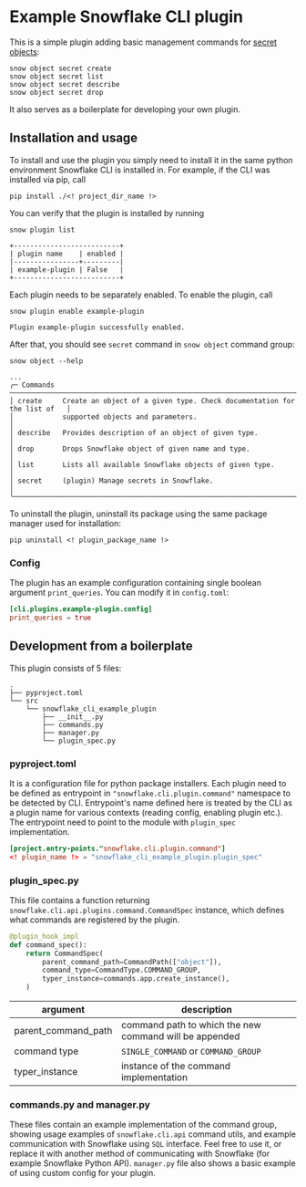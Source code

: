 # Example Snowflake CLI plugin

This is a simple plugin adding basic management commands for [secret objects](https://docs.snowflake.com/en/user-guide/api-authentication#managing-secrets):
```
snow object secret create
snow object secret list
snow object secret describe
snow object secret drop
```
It also serves as a boilerplate for developing your own plugin.

## Installation and usage

To install and use the plugin you simply need to install it in the same python environment
Snowflake CLI is installed in. For example, if the CLI was installed via pip, call
```
pip install ./<! project_dir_name !>
```
You can verify that the plugin is installed by running
```
snow plugin list

+--------------------------+
| plugin name    | enabled |
|----------------+---------|
| example-plugin | False   |
+--------------------------+
```
Each plugin needs to be separately enabled. To enable the plugin, call
```
snow plugin enable example-plugin

Plugin example-plugin successfully enabled.
```

After that, you should see `secret` command in `snow object` command group:
```
snow object --help

...
╭─ Commands ─────────────────────────────────────────────────────────────────────────╮
│ create     Create an object of a given type. Check documentation for the list of   │
│            supported objects and parameters.                                       │
│ describe   Provides description of an object of given type.                        │
│ drop       Drops Snowflake object of given name and type.                          │
│ list       Lists all available Snowflake objects of given type.                    │
│ secret     (plugin) Manage secrets in Snowflake.                                   │
╰────────────────────────────────────────────────────────────────────────────────────╯
```

To uninstall the plugin, uninstall its package using the same package manager used for installation:
```
pip uninstall <! plugin_package_name !>
```

### Config

The plugin has an example configuration containing single boolean argument `print_queries`.
You can modify it in `config.toml`:
```toml
[cli.plugins.example-plugin.config]
print_queries = true
```

## Development from a boilerplate

This plugin consists of 5 files:
```
.
├── pyproject.toml
└── src
    └── snowflake_cli_example_plugin
        ├── __init__.py
        ├── commands.py
        ├── manager.py
        └── plugin_spec.py
```

### pyproject.toml
It is a configuration file for python package installers. Each plugin need to be defined as entrypoint
in `"snowflake.cli.plugin.command"` namespace to be detected by CLI. Entrypoint's name defined here is treated
by the CLI as a plugin name for various contexts (reading config, enabling plugin etc.). The entrypoint need to point
to the module with `plugin_spec` implementation.
```toml
[project.entry-points."snowflake.cli.plugin.command"]
<! plugin_name !> = "snowflake_cli_example_plugin.plugin_spec"
```

### plugin_spec.py
This file contains a function returning `snowflake.cli.api.plugins.command.CommandSpec` instance, which defines
what commands are registered by the plugin.

```python
@plugin_hook_impl
def command_spec():
    return CommandSpec(
        parent_command_path=CommandPath(["object"]),
        command_type=CommandType.COMMAND_GROUP,
        typer_instance=commands.app.create_instance(),
    )
```

| argument            | description                                            |
|---------------------|--------------------------------------------------------|
| parent_command_path | command path to which the new command will be appended |
| command type        | `SINGLE_COMMAND` or `COMMAND_GROUP`                    |
| typer_instance      | instance of the command implementation                 |


### commands.py and manager.py

These files contain an example implementation of the command group, showing usage examples of
`snowflake.cli.api` command utils, and example communication with Snowflake using `SQL` interface.
Feel free to use it, or replace it with another method of communicating with Snowflake
(for example Snowflake Python API).
`manager.py` file also shows a basic example of using custom config for your plugin.

